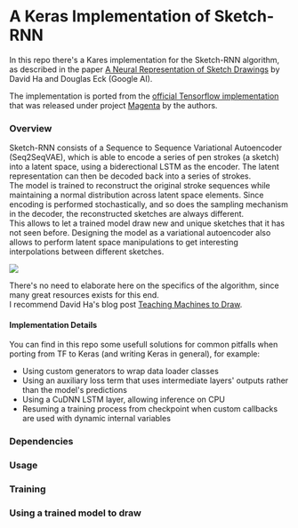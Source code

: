 # A Keras Implementation of Sketch-RNN
In this repo there's a Kares implementation for the Sketch-RNN algorithm, as described in the paper [A Neural Representation of Sketch Drawings](https://arxiv.org/pdf/1704.03477.pdf) by David Ha and Douglas Eck (Google AI).

The implementation is ported from the [official Tensorflow implementation](https://github.com/tensorflow/magenta/tree/master/magenta/models/sketch_rnn) that was released under project [Magenta](https://magenta.tensorflow.org/) by the authors.

### Overview
Sketch-RNN consists of a Sequence to Sequence Variational Autoencoder (Seq2SeqVAE), which is able to encode a series of pen strokes (a sketch) into a latent space, using a biderectional LSTM as the encoder. The latent representation can then be decoded back into a series of strokes.  
The model is trained to reconstruct the original stroke sequences while maintaining a normal distribution across latent space elements. Since encoding is performed stochastically, and so does the sampling mechanism in the decoder, the reconstructed sketches are always different.  
This allows to let a trained model draw new and unique sketches that it has not seen before. Designing the model as a variational autoencoder also allows to perform latent space manipulations to get interesting interpolations between different sketches.

![](https://cdn.rawgit.com/tensorflow/magenta/master/magenta/models/sketch_rnn/assets/sketch_rnn_schematic.svg)

There's no need to elaborate here on the specifics of the algorithm, since many great resources exists for this end.  
I recommend David Ha's blog post [Teaching Machines to Draw](https://ai.googleblog.com/2017/04/teaching-machines-to-draw.html).

#### Implementation Details
You can find in this repo some usefull solutions for common pitfalls when porting from TF to Keras (and writing Keras in general), for example:
  * Using custom generators to wrap data loader classes
  * Using an auxiliary loss term that uses intermediate layers' outputs rather than the model's predictions
  * Using a CuDNN LSTM layer, allowing inference on CPU
  * Resuming a training process from checkpoint when custom callbacks are used with dynamic internal variables


### Dependencies

### Usage

### Training

### Using a trained model to draw
